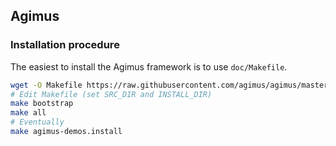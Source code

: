 Agimus
---

### Installation procedure

The easiest to install the Agimus framework is to use `doc/Makefile`.

```bash
wget -O Makefile https://raw.githubusercontent.com/agimus/agimus/master/doc/Makefile
# Edit Makefile (set SRC_DIR and INSTALL_DIR)
make bootstrap
make all
# Eventually
make agimus-demos.install
```
